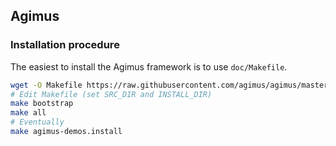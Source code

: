 Agimus
---

### Installation procedure

The easiest to install the Agimus framework is to use `doc/Makefile`.

```bash
wget -O Makefile https://raw.githubusercontent.com/agimus/agimus/master/doc/Makefile
# Edit Makefile (set SRC_DIR and INSTALL_DIR)
make bootstrap
make all
# Eventually
make agimus-demos.install
```
